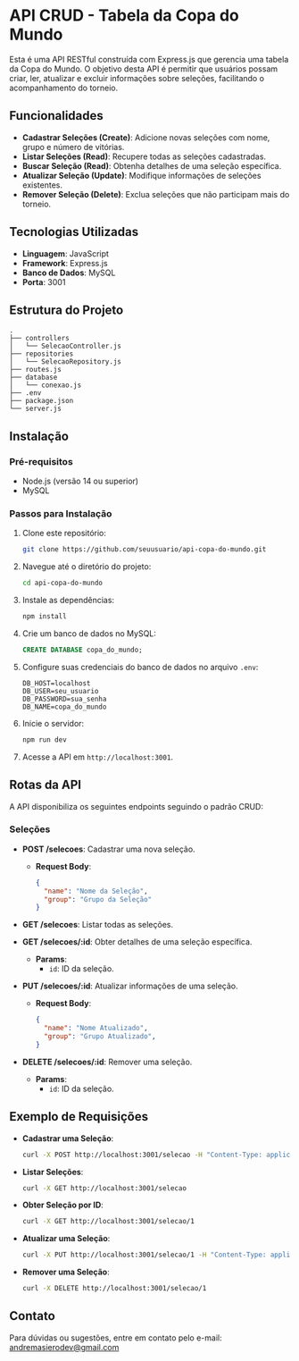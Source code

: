 # API CRUD - Tabela da Copa do Mundo

Esta é uma API RESTful construída com Express.js que gerencia uma tabela da Copa do Mundo. O objetivo desta API é permitir que usuários possam criar, ler, atualizar e excluir informações sobre seleções, facilitando o acompanhamento do torneio.

## Funcionalidades

- **Cadastrar Seleções (Create)**: Adicione novas seleções com nome, grupo e número de vitórias.
- **Listar Seleções (Read)**: Recupere todas as seleções cadastradas.
- **Buscar Seleção (Read)**: Obtenha detalhes de uma seleção específica.
- **Atualizar Seleção (Update)**: Modifique informações de seleções existentes.
- **Remover Seleção (Delete)**: Exclua seleções que não participam mais do torneio.

## Tecnologias Utilizadas

- **Linguagem**: JavaScript
- **Framework**: Express.js
- **Banco de Dados**: MySQL
- **Porta**: 3001

## Estrutura do Projeto

```
.
├── controllers
│   └── SelecaoController.js
├── repositories
│   └── SelecaoRepository.js
├── routes.js
├── database
│   └── conexao.js
├── .env
├── package.json
└── server.js
```

## Instalação

### Pré-requisitos

- Node.js (versão 14 ou superior)
- MySQL

### Passos para Instalação

1. Clone este repositório:
   ```bash
   git clone https://github.com/seuusuario/api-copa-do-mundo.git
   ```

2. Navegue até o diretório do projeto:
   ```bash
   cd api-copa-do-mundo
   ```

3. Instale as dependências:
   ```bash
   npm install
   ```

4. Crie um banco de dados no MySQL:
   ```sql
   CREATE DATABASE copa_do_mundo;
   ```

5. Configure suas credenciais do banco de dados no arquivo `.env`:
   ```env
   DB_HOST=localhost
   DB_USER=seu_usuario
   DB_PASSWORD=sua_senha
   DB_NAME=copa_do_mundo
   ```

6. Inicie o servidor:
   ```bash
   npm run dev
   ```

7. Acesse a API em `http://localhost:3001`.

## Rotas da API

A API disponibiliza os seguintes endpoints seguindo o padrão CRUD:

### Seleções

- **POST /selecoes**: Cadastrar uma nova seleção.
  - **Request Body**: 
    ```json
    {
      "name": "Nome da Seleção",
      "group": "Grupo da Seleção"
    }
    ```

- **GET /selecoes**: Listar todas as seleções.

- **GET /selecoes/:id**: Obter detalhes de uma seleção específica.
  - **Params**: 
    - `id`: ID da seleção.

- **PUT /selecoes/:id**: Atualizar informações de uma seleção.
  - **Request Body**:
    ```json
    {
      "name": "Nome Atualizado",
      "group": "Grupo Atualizado",
    }
    ```

- **DELETE /selecoes/:id**: Remover uma seleção.
  - **Params**: 
    - `id`: ID da seleção.

## Exemplo de Requisições

- **Cadastrar uma Seleção**:
   ```bash
   curl -X POST http://localhost:3001/selecao -H "Content-Type: application/json" -d '{"name": "Brasil", "group": "A", "wins": 5}'
   ```

- **Listar Seleções**:
   ```bash
   curl -X GET http://localhost:3001/selecao
   ```

- **Obter Seleção por ID**:
   ```bash
   curl -X GET http://localhost:3001/selecao/1
   ```

- **Atualizar uma Seleção**:
   ```bash
   curl -X PUT http://localhost:3001/selecao/1 -H "Content-Type: application/json" -d '{"name": "Brasil", "group": "A", "wins": 6}'
   ```

- **Remover uma Seleção**:
   ```bash
   curl -X DELETE http://localhost:3001/selecao/1
   ```

## Contato

Para dúvidas ou sugestões, entre em contato pelo e-mail: andremasierodev@gmail.com
```
